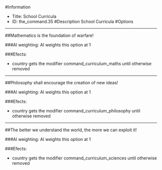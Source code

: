 #Information
 - Title: School Curricula
 - ID: the_command.35
#Description
School Curricula
#Options

___
##Mathematics is the foundation of warfare!

###AI weighting:
AI weights this option at 1


###Efects:<ul><li>country gets the modifier command_curriculum_maths until otherwise removed</li></ul>

___
##Philosophy shall encourage the creation of new ideas!

###AI weighting:
AI weights this option at 1


###Efects:<ul><li>country gets the modifier command_curriculum_philosophy until otherwise removed</li></ul>

___
##The better we understand the world, the more we can exploit it!

###AI weighting:
AI weights this option at 1


###Efects:<ul><li>country gets the modifier command_curriculum_sciences until otherwise removed</li></ul>
